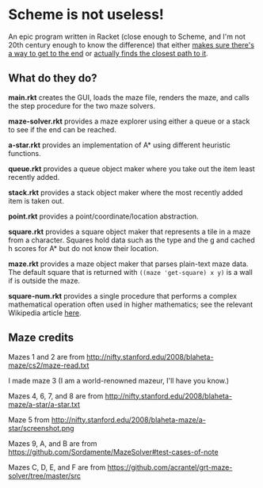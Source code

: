 # Scheme is not useless!

An epic program written in Racket (close enough to Scheme, and I'm not 20th century enough to know the difference) that either [makes sure there's a way to get to the end](http://nifty.stanford.edu/2008/blaheta-maze/cs2/index.html) or [actually finds the closest path to it](http://nifty.stanford.edu/2008/blaheta-maze/a-star/index.html).

## What do they do?

**main.rkt** creates the GUI, loads the maze file, renders the maze, and calls the step procedure for the two maze solvers.

**maze-solver.rkt** provides a maze explorer using either a queue or a stack to see if the end can be reached.

**a-star.rkt** provides an implementation of A\* using different heuristic functions.

**queue.rkt** provides a queue object maker where you take out the item least recently added.

**stack.rkt** provides a stack object maker where the most recently added item is taken out.

**point.rkt** provides a point/coordinate/location abstraction.

**square.rkt** provides a square object maker that represents a tile in a maze from a character. Squares hold data such as the type and the g and cached h scores for A\* but do not know their location.

**maze.rkt** provides a maze object maker that parses plain-text maze data. The default square that is returned with `((maze 'get-square) x y)` is a wall if is outside the maze.

**square-num.rkt** provides a single procedure that performs a complex mathematical operation often used in higher mathematics; see the relevant Wikipedia article [here](https://en.wikipedia.org/wiki/Square_(algebra)).

## Maze credits

Mazes 1 and 2 are from http://nifty.stanford.edu/2008/blaheta-maze/cs2/maze-read.txt

I made maze 3 (I am a world-renowned mazeur, I'll have you know.)

Mazes 4, 6, 7, and 8 are from http://nifty.stanford.edu/2008/blaheta-maze/a-star/a-star.txt

Maze 5 from http://nifty.stanford.edu/2008/blaheta-maze/a-star/screenshot.png

Mazes 9, A, and B are from https://github.com/Sordamente/MazeSolver#test-cases-of-note

Mazes C, D, E, and F are from https://github.com/acrantel/grt-maze-solver/tree/master/src

